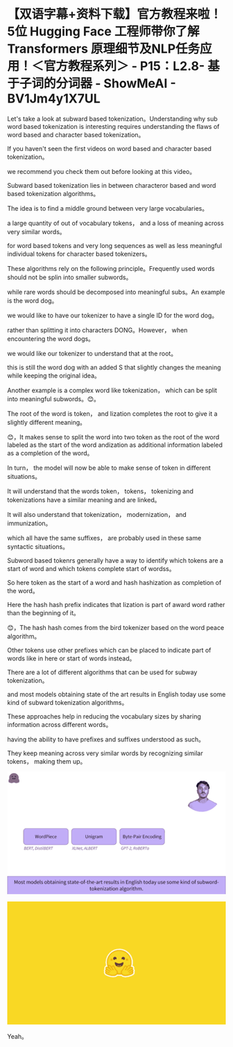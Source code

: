 # 【双语字幕+资料下载】官方教程来啦！5位 Hugging Face 工程师带你了解 Transformers 原理细节及NLP任务应用！＜官方教程系列＞ - P15：L2.8- 基于子词的分词器 - ShowMeAI - BV1Jm4y1X7UL

Let's take a look at subward based tokenization。Understanding why sub word based tokenization is interesting requires understanding the flaws of word based and character based tokenization。

If you haven't seen the first videos on word based and character based tokenization。

 we recommend you check them out before looking at this video。

Subward based tokenization lies in between characteror based and word based tokenization algorithms。

The idea is to find a middle ground between very large vocabularies。

 a large quantity of out of vocabulary tokens， and a loss of meaning across very similar words。

 for word based tokens and very long sequences as well as less meaningful individual tokens for character based tokenizers。

These algorithms rely on the following principle。Frequently used words should not be splin into smaller subwords。

 while rare words should be decomposed into meaningful subs。An example is the word dog。

 we would like to have our tokenizer to have a single ID for the word dog。

 rather than splitting it into characters DONG。However， when encountering the word dogs。

 we would like our tokenizer to understand that at the root。

 this is still the word dog with an added S that slightly changes the meaning while keeping the original idea。

Another example is a complex word like tokenization， which can be split into meaningful subwords。😊。

The root of the word is token， and Iization completes the root to give it a slightly different meaning。

😊，It makes sense to split the word into two token as the root of the word labeled as the start of the word andization as additional information labeled as a completion of the word。

In turn， the model will now be able to make sense of token in different situations。

It will understand that the words token， tokens， tokenizing and tokenizations have a similar meaning and are linked。

It will also understand that tokenization， modernization， and immunization。

 which all have the same suffixes， are probably used in these same syntactic situations。

Subword based tokenrs generally have a way to identify which tokens are a start of word and which tokens complete start of wordss。

So here token as the start of a word and hash hashization as completion of the word。

Here the hash hash prefix indicates that Iization is part of award word rather than the beginning of it。

😊，The hash hash comes from the bird tokenizer based on the word peace algorithm。

Other tokens use other prefixes which can be placed to indicate part of words like in here or start of words instead。

There are a lot of different algorithms that can be used for subway tokenization。

 and most models obtaining state of the art results in English today use some kind of subward tokenization algorithms。

These approaches help in reducing the vocabulary sizes by sharing information across different words。

 having the ability to have prefixes and suffixes understood as such。

They keep meaning across very similar words by recognizing similar tokens， making them up。



![](img/682dd3ed84761ab915a2a8c8a20c6be7_1.png)

![](img/682dd3ed84761ab915a2a8c8a20c6be7_2.png)

Yeah。